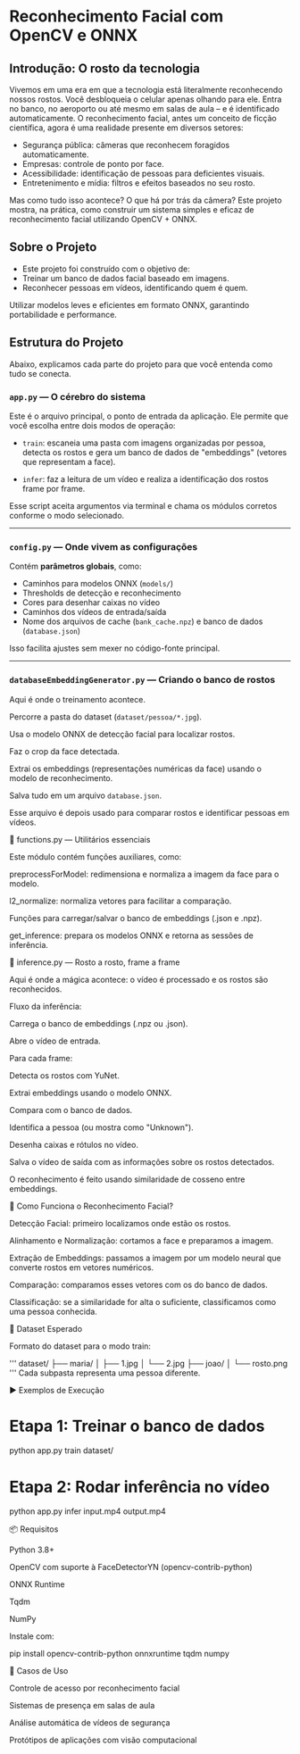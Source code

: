 # **Reconhecimento Facial com OpenCV e ONNX**
## Introdução: O rosto da tecnologia

Vivemos em uma era em que a tecnologia está literalmente reconhecendo nossos rostos. Você desbloqueia o celular apenas olhando para ele. Entra no banco, no aeroporto ou até mesmo em salas de aula – e é identificado automaticamente. O reconhecimento facial, antes um conceito de ficção científica, agora é uma realidade presente em diversos setores:

- Segurança pública: câmeras que reconhecem foragidos automaticamente.
- Empresas: controle de ponto por face.
- Acessibilidade: identificação de pessoas para deficientes visuais.
- Entretenimento e mídia: filtros e efeitos baseados no seu rosto.

Mas como tudo isso acontece? O que há por trás da câmera?
Este projeto mostra, na prática, como construir um sistema simples e eficaz de reconhecimento facial utilizando OpenCV + ONNX.

## **Sobre o Projeto**

- Este projeto foi construído com o objetivo de:
- Treinar um banco de dados facial baseado em imagens.
- Reconhecer pessoas em vídeos, identificando quem é quem.

Utilizar modelos leves e eficientes em formato ONNX, garantindo portabilidade e performance.

## **Estrutura do Projeto**

Abaixo, explicamos cada parte do projeto para que você entenda como tudo se conecta.

### **```app.py``` — O cérebro do sistema**

Este é o arquivo principal, o ponto de entrada da aplicação. Ele permite que você escolha entre dois modos de operação:

- ```train```: escaneia uma pasta com imagens organizadas por pessoa, detecta os rostos e gera um banco de dados de "embeddings" (vetores que representam a face).

- ```infer```: faz a leitura de um vídeo e realiza a identificação dos rostos frame por frame.

Esse script aceita argumentos via terminal e chama os módulos corretos conforme o modo selecionado.

---

### **```config.py``` — Onde vivem as configurações**

Contém **parâmetros globais**, como:

- Caminhos para modelos ONNX (```models/```)
- Thresholds de detecção e reconhecimento
- Cores para desenhar caixas no vídeo
- Caminhos dos vídeos de entrada/saída
- Nome dos arquivos de cache (```bank_cache.npz```) e banco de dados (```database.json```)

Isso facilita ajustes sem mexer no código-fonte principal.

---

### **```databaseEmbeddingGenerator.py``` — Criando o banco de rostos**

Aqui é onde o treinamento acontece.

Percorre a pasta do dataset (```dataset/pessoa/*.jpg```).

Usa o modelo ONNX de detecção facial para localizar rostos.

Faz o crop da face detectada.

Extrai os embeddings (representações numéricas da face) usando o modelo de reconhecimento.

Salva tudo em um arquivo ```database.json```.

Esse arquivo é depois usado para comparar rostos e identificar pessoas em vídeos.

🔹 functions.py — Utilitários essenciais

Este módulo contém funções auxiliares, como:

preprocessForModel: redimensiona e normaliza a imagem da face para o modelo.

l2_normalize: normaliza vetores para facilitar a comparação.

Funções para carregar/salvar o banco de embeddings (.json e .npz).

get_inference: prepara os modelos ONNX e retorna as sessões de inferência.

🔹 inference.py — Rosto a rosto, frame a frame

Aqui é onde a mágica acontece: o vídeo é processado e os rostos são reconhecidos.

Fluxo da inferência:

Carrega o banco de embeddings (.npz ou .json).

Abre o vídeo de entrada.

Para cada frame:

Detecta os rostos com YuNet.

Extrai embeddings usando o modelo ONNX.

Compara com o banco de dados.

Identifica a pessoa (ou mostra como "Unknown").

Desenha caixas e rótulos no vídeo.

Salva o vídeo de saída com as informações sobre os rostos detectados.

O reconhecimento é feito usando similaridade de cosseno entre embeddings.

🧠 Como Funciona o Reconhecimento Facial?

Detecção Facial: primeiro localizamos onde estão os rostos.

Alinhamento e Normalização: cortamos a face e preparamos a imagem.

Extração de Embeddings: passamos a imagem por um modelo neural que converte rostos em vetores numéricos.

Comparação: comparamos esses vetores com os do banco de dados.

Classificação: se a similaridade for alta o suficiente, classificamos como uma pessoa conhecida.

🧪 Dataset Esperado

Formato do dataset para o modo train:

'''
dataset/
├── maria/
│   ├── 1.jpg
│   └── 2.jpg
├── joao/
│   └── rosto.png
'''
Cada subpasta representa uma pessoa diferente.

▶️ Exemplos de Execução
# Etapa 1: Treinar o banco de dados
python app.py train dataset/

# Etapa 2: Rodar inferência no vídeo
python app.py infer input.mp4 output.mp4

📦 Requisitos

Python 3.8+

OpenCV com suporte à FaceDetectorYN (opencv-contrib-python)

ONNX Runtime

Tqdm

NumPy

Instale com:

pip install opencv-contrib-python onnxruntime tqdm numpy

💼 Casos de Uso

Controle de acesso por reconhecimento facial

Sistemas de presença em salas de aula

Análise automática de vídeos de segurança

Protótipos de aplicações com visão computacional

